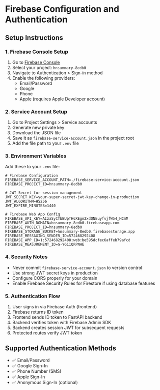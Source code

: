 # Firebase Configuration and Authentication

## Setup Instructions

### 1. Firebase Console Setup
1. Go to [Firebase Console](https://console.firebase.google.com/)
2. Select your project: `hnsummary-8edb0`
3. Navigate to Authentication > Sign-in method
4. Enable the following providers:
   - Email/Password
   - Google
   - Phone
   - Apple (requires Apple Developer account)

### 2. Service Account Setup
1. Go to Project Settings > Service accounts
2. Generate new private key
3. Download the JSON file
4. Save it as `firebase-service-account.json` in the project root
5. Add the file path to your `.env` file

### 3. Environment Variables
Add these to your `.env` file:
```
# Firebase Configuration
FIREBASE_SERVICE_ACCOUNT_PATH=./firebase-service-account.json
FIREBASE_PROJECT_ID=hnsummary-8edb0

# JWT Secret for session management
JWT_SECRET_KEY=your-super-secret-jwt-key-change-in-production
JWT_ALGORITHM=HS256
JWT_EXPIRE_MINUTES=1440

# Firebase Web App Config
FIREBASE_API_KEY=AIzaSyCfbBUpTH6XEgn2xdQNEuyfvjfW54_HCmM
FIREBASE_AUTH_DOMAIN=hnsummary-8edb0.firebaseapp.com
FIREBASE_PROJECT_ID=hnsummary-8edb0
FIREBASE_STORAGE_BUCKET=hnsummary-8edb0.firebasestorage.app
FIREBASE_MESSAGING_SENDER_ID=572468292408
FIREBASE_APP_ID=1:572468292408:web:be595dcfec6affeb79afcd
FIREBASE_MEASUREMENT_ID=G-YG11QRPNHE
```

### 4. Security Notes
- Never commit `firebase-service-account.json` to version control
- Use strong JWT secret keys in production
- Configure CORS properly for your domain
- Enable Firebase Security Rules for Firestore if using database features

### 5. Authentication Flow
1. User signs in via Firebase Auth (frontend)
2. Firebase returns ID token
3. Frontend sends ID token to FastAPI backend
4. Backend verifies token with Firebase Admin SDK
5. Backend creates session JWT for subsequent requests
6. Protected routes verify JWT token

## Supported Authentication Methods
- ✅ Email/Password
- ✅ Google Sign-In
- ✅ Phone Number (SMS)
- ✅ Apple Sign-In
- ✅ Anonymous Sign-In (optional)
